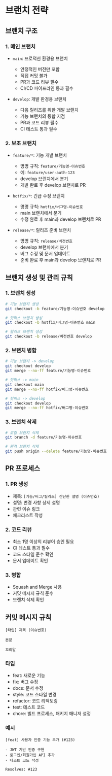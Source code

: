 # 브랜치 전략

## 브랜치 구조

### 1. 메인 브랜치
- `main`: 프로덕션 환경용 브랜치
  - 안정적인 버전만 포함
  - 직접 커밋 불가
  - PR과 코드 리뷰 필수
  - CI/CD 파이프라인 통과 필수

- `develop`: 개발 환경용 브랜치
  - 다음 릴리즈를 위한 개발 브랜치
  - 기능 브랜치의 통합 지점
  - PR과 코드 리뷰 필수
  - CI 테스트 통과 필수

### 2. 보조 브랜치
- `feature/*`: 기능 개발 브랜치
  - 명명 규칙: `feature/기능명-이슈번호`
  - 예: `feature/user-auth-123`
  - develop 브랜치에서 분기
  - 개발 완료 후 develop 브랜치로 PR

- `hotfix/*`: 긴급 수정 브랜치
  - 명명 규칙: `hotfix/버그명-이슈번호`
  - main 브랜치에서 분기
  - 수정 완료 후 main과 develop 브랜치로 PR

- `release/*`: 릴리즈 준비 브랜치
  - 명명 규칙: `release/버전번호`
  - develop 브랜치에서 분기
  - 버그 수정 및 문서 업데이트
  - 준비 완료 후 main과 develop 브랜치로 PR

## 브랜치 생성 및 관리 규칙

### 1. 브랜치 생성
```bash
# 기능 브랜치 생성
git checkout -b feature/기능명-이슈번호 develop

# 핫픽스 브랜치 생성
git checkout -b hotfix/버그명-이슈번호 main

# 릴리즈 브랜치 생성
git checkout -b release/버전번호 develop
```

### 2. 브랜치 병합
```bash
# 기능 브랜치 -> develop
git checkout develop
git merge --no-ff feature/기능명-이슈번호

# 핫픽스 -> main
git checkout main
git merge --no-ff hotfix/버그명-이슈번호

# 핫픽스 -> develop
git checkout develop
git merge --no-ff hotfix/버그명-이슈번호
```

### 3. 브랜치 삭제
```bash
# 로컬 브랜치 삭제
git branch -d feature/기능명-이슈번호

# 원격 브랜치 삭제
git push origin --delete feature/기능명-이슈번호
```

## PR 프로세스

### 1. PR 생성
- 제목: `[기능/버그/릴리즈] 간단한 설명 (이슈번호)`
- 설명: 변경 사항 상세 설명
- 관련 이슈 링크
- 체크리스트 작성

### 2. 코드 리뷰
- 최소 1명 이상의 리뷰어 승인 필요
- CI 테스트 통과 필수
- 코드 스타일 준수 확인
- 문서 업데이트 확인

### 3. 병합
- Squash and Merge 사용
- 커밋 메시지 규칙 준수
- 브랜치 삭제 확인

## 커밋 메시지 규칙

```
[타입] 제목 (이슈번호)

본문

꼬리말
```

### 타입
- feat: 새로운 기능
- fix: 버그 수정
- docs: 문서 수정
- style: 코드 스타일 변경
- refactor: 코드 리팩토링
- test: 테스트 코드
- chore: 빌드 프로세스, 패키지 매니저 설정

### 예시
```
[feat] 사용자 인증 기능 추가 (#123)

- JWT 기반 인증 구현
- 로그인/회원가입 API 추가
- 테스트 코드 작성

Resolves: #123
``` 